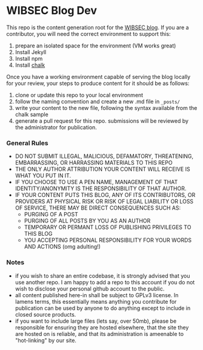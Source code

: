 # WIBSEC Blog Dev

This repo is the content generation root for the [WIBSEC blog](https://blog.watchitburn.net).
If you are a contributor, you will need the correct environment to support this:

1. prepare an isolated space for the environment (VM works great)
2. Install Jekyll
3. Install npm
4. Install [chalk](https://github.com/nielsenramon/chalk) 


Once you have a working environment capable of serving the blog locally for your review, your steps to produce content for it should be as follows:

1. clone or update this repo to your local environment
2. follow the naming convention and create a new .md file in `_posts/`
3. write your content to the new file, following the syntax available from the chalk sample
4. generate a pull request for this repo.  submissions will be reviewed by the administrator for publication.

### General Rules
* DO NOT SUBMIT ILLEGAL, MALICIOUS, DEFAMATORY, THREATENING, EMBARRASSING, OR HARRASSING MATERIALS TO THIS REPO
* THE ONLY AUTHOR ATTRIBUTION YOUR CONTENT WILL RECEIVE IS WHAT YOU PUT IN IT.
* IF YOU CHOOSE TO USE A PEN NAME, MANAGEMENT OF THAT IDENTITY/ANONYMITY IS THE RESPONSIBILITY OF THAT AUTHOR.
* IF YOUR CONTENT PUTS THIS BLOG, ANY OF ITS CONTRIBUTORS, OR PROVIDERS AT PHYSICAL RISK OR RISK OF LEGAL LIABILITY OR LOSS OF SERVICE, THERE MAY BE DIRECT CONSEQUENCES SUCH AS:
    * PURGING OF A POST
    * PURGING OF ALL POSTS BY YOU AS AN AUTHOR
    * TEMPORARY OR PERMANT LOSS OF PUBLISHING PRIVILEGES TO THIS BLOG
    * YOU ACCEPTING PERSONAL RESPONSIBILITY FOR YOUR WORDS AND ACTIONS (omg adulting!)
 

### Notes
* if you wish to share an entire codebase, it is strongly advised that you use another repo.  I am happy to add a repo to this account if you do not wish to disclose your personal github account to the public.
* all content published here-in shall be subject to GPLv3 license.  In lamens terms, this essentially means anything you contribute for publication can be used by anyone to do anything except to include in closed source products.
* if you want to include large files (lets say, over 50mb), please be responsible for ensuring they are hosted elsewhere, that the site they are hosted on is reliable, and that its administration is ameenable to "hot-linking" by our site.